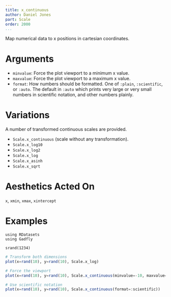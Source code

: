 ```yaml
---
title: x_continuous
author: Daniel Jones
part: Scale
order: 2000
...
```


Map numerical data to x positions in cartesian coordinates.

# Arguments

  * `minvalue`: Force the plot viewport to a minimum x value.
  * `maxvalue`: Force the plot viewport to a maximum x value.
  * `format`: How numbers should be formatted. One of `:plain`, `:scientific`,
    or `:auto`. The default in `:auto` which prints very large or very small
    numbers in scientific notation, and other numbers plainly.

# Variations

A number of transformed continuous scales are provided.

  * `Scale.x_continuous` (scale without any transformation).
  * `Scale.x_log10`
  * `Scale.x_log2`
  * `Scale.x_log`
  * `Scale.x_asinh`
  * `Scale.x_sqrt`


# Aesthetics Acted On

`x`, `xmin`, `xmax`, `xintercept`

# Examples

```{.julia hide="true" results="none"}
using RDatasets
using Gadfly

srand(1234)
```

```julia
# Transform both dimensions
plot(x=rand(10), y=rand(10), Scale.x_log)
```

```julia
# Force the viewport
plot(x=rand(10), y=rand(10), Scale.x_continuous(minvalue=-10, maxvalue=10))
```


```julia
# Use scientific notation
plot(x=rand(10), y=rand(10), Scale.x_continuous(format=:scientific))
```


